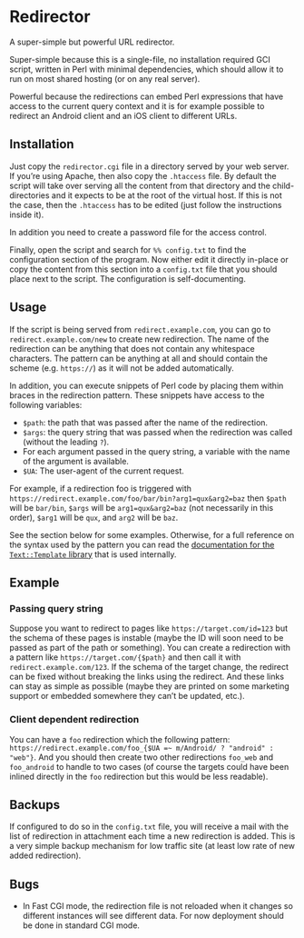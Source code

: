 # Redirector

A super-simple but powerful URL redirector.

Super-simple because this is a single-file, no installation required GCI script, written in Perl with minimal dependencies, which should allow it to run on most shared hosting (or on any real server).

Powerful because the redirections can embed Perl expressions that have access to the current query context and it is for example possible to redirect an Android client and an iOS client to different URLs.

## Installation

Just copy the `redirector.cgi` file in a directory served by your web server. If you’re using Apache, then also copy the `.htaccess` file. By default the script will take over serving all the content from that directory and the child-directories and it expects to be at the root of the virtual host. If this is not the case, then the `.htaccess` has to be edited (just follow the instructions inside it).

In addition you need to create a password file for the access control.

Finally, open the script and search for `%% config.txt` to find the configuration section of the program. Now either edit it directly in-place or copy the content from this section into a `config.txt` file that you should place next to the script. The configuration is self-documenting.

## Usage

If the script is being served from `redirect.example.com`, you can go to `redirect.example.com/new` to create new redirection. The name of the redirection can be anything that does not contain any whitespace characters. The pattern can be anything at all and should contain the scheme (e.g. `https://`) as it will not be added automatically.

In addition, you can execute snippets of Perl code by placing them within braces in the redirection pattern. These snippets have access to the following variables:

-   `$path`: the path that was passed after the name of the redirection.
-   `$args`: the query string that was passed when the redirection was called (without the leading `?`).
-   For each argument passed in the query string, a variable with the name of the argument is available.
-   `$UA`: The user-agent of the current request.

For example, if a redirection foo is triggered with `https://redirect.example.com/foo/bar/bin?arg1=qux&arg2=baz` then `$path` will be `bar/bin`, `$args` will be `arg1=qux&arg2=baz` (not necessarily in this order), `$arg1` will be `qux`, and `arg2` will be `baz`.

See the section below for some examples. Otherwise, for a full reference on the syntax used by the pattern you can read the [documentation for the `Text::Template` library](https://metacpan.org/pod/Text::Template) that is used internally.

## Example

### Passing query string 

Suppose you want to redirect to pages like `https://target.com/id=123` but the schema of these pages is instable (maybe the ID will soon need to be passed as part of the path or something). You can create a redirection with a pattern like `https://target.com/{$path}` and then call it with `redirect.example.com/123`. If the schema of the target change, the redirect can be fixed without breaking the links using the redirect. And these links can stay as simple as possible (maybe they are printed on some marketing support or embedded somewhere they can’t be updated, etc.).

### Client dependent redirection

You can have a `foo` redirection which the following pattern: `https://redirect.example.com/foo_{$UA =~ m/Android/ ? "android" : "web"}`. And you should then create two other redirections `foo_web` and `foo_android` to handle to two cases (of course the targets could have been inlined directly in the `foo` redirection but this would be less readable).

## Backups

If configured to do so in the `config.txt` file, you will receive a mail with the list of redirection in attachment each time a new redirection is added. This is a very simple backup mechanism for low traffic site (at least low rate of new added redirection).

## Bugs

-   In Fast CGI mode, the redirection file is not reloaded when it changes so different instances will see different data. For now deployment should be done in standard CGI mode.